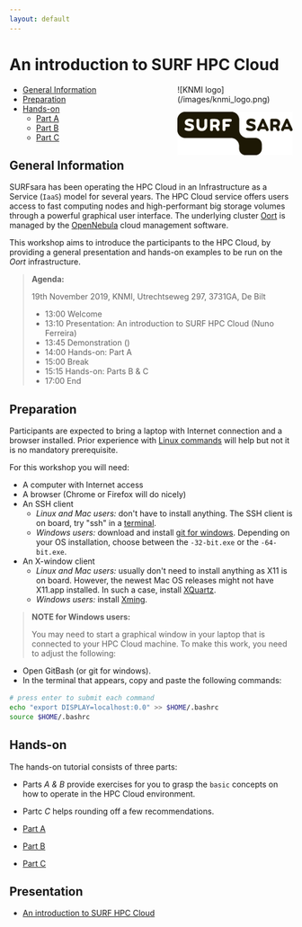 ```yaml
---
layout: default
---
```


# An introduction to SURF HPC Cloud

<div style="float:right;max-width:205px;" markdown="1">
![KNMI logo](/images/knmi_logo.png)

![SURFsara logo](/images/SURFsara_logo.png)
</div>

* [General Information](#general) <br>
* [Preparation](#preparation) <br>
* [Hands-on](#hands-on) <br>
  * [Part A](partA)
  * [Part B](partB)
  * [Part C](partC)

## <a name="general"></a>General Information

SURFsara has been operating the HPC Cloud in an Infrastructure as a Service (`IaaS`) model for several years. The HPC Cloud service offers users access to fast computing nodes and high-performant big storage volumes through a powerful graphical user interface. The underlying cluster [Oort](https://en.wikipedia.org/wiki/Oort_cloud) is managed by the [OpenNebula](http://opennebula.org/) cloud management software.

This workshop aims to introduce the participants to the HPC Cloud, by providing a general presentation and hands-on examples to be run on the _Oort_ infrastructure.

>**Agenda:**
>
>19th November 2019, KNMI, Utrechtseweg 297, 3731GA, De Bilt
>
> * 13:00 Welcome
> * 13:10 Presentation: An introduction to SURF HPC Cloud (Nuno Ferreira)
> * 13:45 Demonstration ()
> * 14:00 Hands-on: Part A
> * 15:00 Break
> * 15:15 Hands-on: Parts B & C  
> * 17:00 End  


## <a name="preparation"></a>Preparation

Participants are expected to bring a laptop with Internet connection and a browser installed. Prior experience with [Linux commands](http://cli.learncodethehardway.org/book/) will help but not it is no mandatory prerequisite.

For this workshop you will need:

* A computer with Internet access
* A browser (Chrome or Firefox will do nicely)
* An SSH client
  * _Linux and Mac users:_ don't have to install anything. The SSH client is on board, try "ssh" in a [terminal](http://askubuntu.com/questions/38162/what-is-a-terminal-and-how-do-i-open-and-use-it).
  * _Windows users:_ download and install [git for windows](https://git-for-windows.github.io/). Depending on your OS installation, choose between the `-32-bit.exe` or the `-64-bit.exe`.
* An X-window client
  * _Linux and Mac users:_ usually don't need to install anything as X11 is on board. However, the newest Mac OS releases might not have X11.app installed. In such a case, install [XQuartz](http://xquartz.macosforge.org/landing/).
  * _Windows users:_ install [Xming](http://sourceforge.net/projects/xming/).

> **NOTE for Windows users:**
>
> You may need to start a graphical window in your laptop that is connected to your HPC Cloud machine. To make this work, you need to adjust the following:  
>
* Open GitBash (or git for windows).
* In the terminal that appears, copy and paste the following commands:
>
```sh
# press enter to submit each command
echo "export DISPLAY=localhost:0.0" >> $HOME/.bashrc
source $HOME/.bashrc
```

## <a name="hands-on"></a> Hands-on
The hands-on tutorial consists of three parts:

  * Parts *A & B* provide exercises for you to grasp the `basic` concepts on how to operate in the HPC Cloud environment.
  * Partc *C* helps rounding off a few recommendations.

  * [Part A](partA)
  * [Part B](partB)
  * [Part C](partC)

## <a name="presentations"></a> Presentation

  * [An introduction to SURF HPC Cloud](20191119_hpcc.pdf)

<div style="display:none;float:right;max-width:205px;" markdown="1">
## Note

Access to the HPC Cloud service will remain available to the participants until the **26th Nov. 2019**.

</div>
